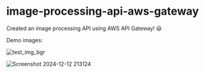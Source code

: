 ﻿# image-processing-api-aws-gateway
Created an image processing API using AWS API Gateway! 😃

Demo images:

![test_img_bgr](https://github.com/user-attachments/assets/1ed2f5f5-9da5-464d-8eef-decb1f43c140)

![Screenshot 2024-12-12 213124](https://github.com/user-attachments/assets/a18b916c-3a6d-4d86-8f9b-b67dfba9dcc7)
